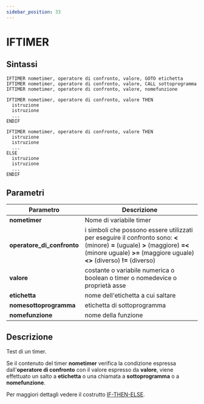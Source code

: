 ```yaml
---
sidebar_position: 33
---
```


# IFTIMER

## Sintassi

  ```
IFTIMER nometimer, operatore di confronto, valore, GOTO etichetta
IFTIMER nometimer, operatore di confronto, valore, CALL sottoprogramma
IFTIMER nometimer, operatore di confronto, valore, nomefunzione

IFTIMER nometimer, operatore di confronto, valore THEN
    istruzione
    istruzione
    ...
ENDIF

IFTIMER nometimer, operatore di confronto, valore THEN
    istruzione
    istruzione
    ...
ELSE
    istruzione
    istruzione
    ...
ENDIF
  ```

## Parametri
|Parametro                    | Descrizione                                                                                           |                
|-----------------------------|-------------------------------------------------------------------------------------------------------|
| **nometimer**               | Nome di variabile timer                                                                               |         
| **operatore_di_confronto**  | i simboli che possono essere utilizzati per eseguire il confronto sono: **\<** (minore) **=** (uguale) **>** (maggiore) **=\<** (minore uguale) **>=** (maggiore uguale) **\<>** (diverso) **!=** (diverso)                                                                   |        
| **valore**                  | costante o variabile numerica o boolean o timer o nomedevice o proprietà asse                         |     
| **etichetta**               | nome dell'etichetta a cui saltare                                                                     | 
| **nomesottoprogramma**      | etichetta di sottoprogramma                                                                           |
| **nomefunzione**            | nome della funzione                                                                                   |    

## Descrizione
Test di un timer.

Se il contenuto del timer **nometimer** verifica la condizione espressa dall'**operatore di confronto** con il valore espresso da **valore**, viene effettuato un salto a **etichetta** o una chiamata a **sottoprogramma** o a **nomefunzione**.

Per maggiori dettagli vedere il costrutto [IF-THEN-ELSE](IF.md).